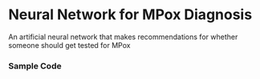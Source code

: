 # Neural Network for MPox Diagnosis
An artificial neural network that makes recommendations for whether someone should get tested for MPox

### Sample Code 
